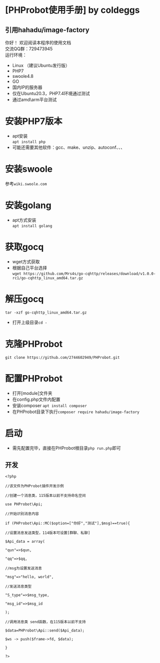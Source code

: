 # [PHProbot使用手册] by coldeggs  
## 引用hahadu/image-factory  
你好！  欢迎阅读本程序的使用文档  
交流QQ群：729473945  
运行环境：
- Linux （建议Ubuntu发行版）
- PHP7
- swoole4.8
- GO
- 国内IP的服务器
- 仅在Ubuntu20.3，PHP7.4环境通过测试  
- 通过amd\arm平台测试  

# 安装PHP7版本  
- apt安装  
```apt install php```  
- 可能还需要其他软件：gcc、make、unzip、autoconf、、、  
# 安装swoole  
参考```wiki.swoole.com```  
# 安装golang  
- apt方式安装  
```apt install golang```  
# 获取gocq  
- wget方式获取  
- 根据自己平台选择  
```wget https://github.com/Mrs4s/go-cqhttp/releases/download/v1.0.0-rc1/go-cqhttp_linux_amd64.tar.gz```  
# 解压gocq  
```tar -xzf go-cqhttp_linux_amd64.tar.gz```  
- 打开上级目录```cd -```  
# 克隆PHProbot  
```git clone https://github.com/2744602949/PHProbot.git```  
# 配置PHProbot  
- 打开[module]文件夹  
- 在config.php文件内配置  
- 安装composer ```apt install composer```  
- 在PHProbot目录下执行```composer require hahadu/image-factory```  
# 启动  
- 需先配置完毕，直接在PHProbot根目录```php run.php```即可  
## 开发  
```
<?php

//该文件为PHProbot插件开发示例

//创建一个消息类，115版本以前不支持命名空间

use PHProbot\Api;

//开始识别消息内容

if (PHProbot\Api::MC($option=["你好","测试"],$msg)==true){

//设置消息发送类型，114版本可设置[群聊、私聊]

$Api_data = array(

"qun"=>$qun,

"qq"=>$qq,

//msg为设置发送消息

"msg"=>"hello, world",

//发送消息类型

"S_type"=>$msg_type,

"msg_id"=>$msg_id

);

//调用消息类 send函数，在115版本以前不支持

$data=PHProbot\Api::send($Api_data);

$ws -> push($frame->fd, $data);

}

?>
```  

